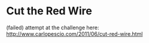 # Cut the Red Wire

(failed) attempt at the challenge here: http://www.carlopescio.com/2011/06/cut-red-wire.html

